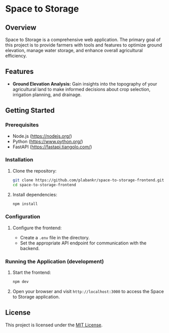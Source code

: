 # Space to Storage

## Overview

Space to Storage is a comprehensive web application. The primary goal of this project is to provide farmers with tools and features to optimize ground elevation, manage water storage, and enhance overall agricultural efficiency.

## Features

- **Ground Elevation Analysis:** Gain insights into the topography of your agricultural land to make informed decisions about crop selection, irrigation planning, and drainage.


## Getting Started

### Prerequisites

- Node.js (https://nodejs.org/)
- Python (https://www.python.org/)
- FastAPI (https://fastapi.tiangolo.com/)

### Installation

1. Clone the repository:

   ```bash
   git clone https://github.com/plabankr/space-to-storage-frontend.git
   cd space-to-storage-frontend
   ```

2. Install dependencies:

   ```bash
   npm install
   ```


### Configuration

1. Configure the frontend:

   - Create a `.env` file in the directory.
   - Set the appropriate API endpoint for communication with the backend.

### Running the Application (development)

1. Start the frontend:

   ```bash
   npm dev
   ```

3. Open your browser and visit `http://localhost:3000` to access the Space to Storage application.


## License

This project is licensed under the [MIT License](LICENSE).
